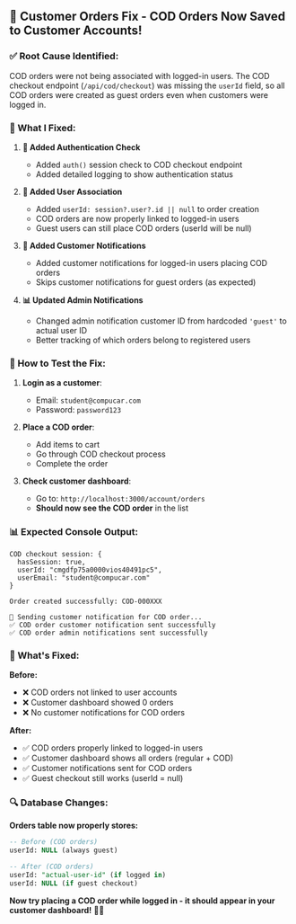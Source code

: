 ## 🔧 **Customer Orders Fix - COD Orders Now Saved to Customer Accounts!**

### **✅ Root Cause Identified:**

COD orders were not being associated with logged-in users. The COD checkout endpoint (`/api/cod/checkout`) was missing the `userId` field, so all COD orders were created as guest orders even when customers were logged in.

### **🔧 What I Fixed:**

1. **🔐 Added Authentication Check**
   - Added `auth()` session check to COD checkout endpoint
   - Added detailed logging to show authentication status

2. **👤 Added User Association**
   - Added `userId: session?.user?.id || null` to order creation
   - COD orders are now properly linked to logged-in users
   - Guest users can still place COD orders (userId will be null)

3. **📧 Added Customer Notifications**
   - Added customer notifications for logged-in users placing COD orders
   - Skips customer notifications for guest orders (as expected)

4. **📊 Updated Admin Notifications**
   - Changed admin notification customer ID from hardcoded `'guest'` to actual user ID
   - Better tracking of which orders belong to registered users

### **🧪 How to Test the Fix:**

1. **Login as a customer**: 
   - Email: `student@compucar.com`
   - Password: `password123`

2. **Place a COD order**:
   - Add items to cart
   - Go through COD checkout process
   - Complete the order

3. **Check customer dashboard**:
   - Go to: `http://localhost:3000/account/orders`
   - **Should now see the COD order** in the list

### **📊 Expected Console Output:**

```
COD checkout session: {
  hasSession: true,
  userId: "cmgdfp75a0000vios40491pc5",
  userEmail: "student@compucar.com"
}

Order created successfully: COD-000XXX

📧 Sending customer notification for COD order...
✅ COD order customer notification sent successfully
✅ COD order admin notifications sent successfully
```

### **🎯 What's Fixed:**

**Before:**
- ❌ COD orders not linked to user accounts
- ❌ Customer dashboard showed 0 orders
- ❌ No customer notifications for COD orders

**After:**
- ✅ COD orders properly linked to logged-in users
- ✅ Customer dashboard shows all orders (regular + COD)
- ✅ Customer notifications sent for COD orders
- ✅ Guest checkout still works (userId = null)

### **🔍 Database Changes:**

**Orders table now properly stores:**
```sql
-- Before (COD orders)
userId: NULL (always guest)

-- After (COD orders)  
userId: "actual-user-id" (if logged in)
userId: NULL (if guest checkout)
```

**Now try placing a COD order while logged in - it should appear in your customer dashboard!** 🎯✨
